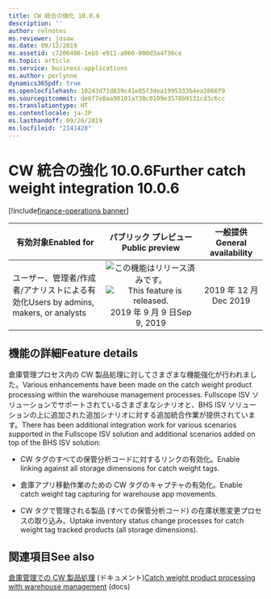 ```yaml
---
title: CW 統合の強化 10.0.6
description: ''
author: relnotes
ms.reviewer: josaw
ms.date: 09/12/2019
ms.assetid: c7206486-1eb5-e911-a966-000d3a4f36ce
ms.topic: article
ms.service: business-applications
ms.author: perlynne
dynamics365pdf: true
ms.openlocfilehash: 10243d71d839c41e85f3dea1995333b4ea3866f9
ms.sourcegitcommit: de6f7e8aa90101a730c0109e3578b9131cd3c6cc
ms.translationtype: HT
ms.contentlocale: ja-JP
ms.lasthandoff: 09/26/2019
ms.locfileid: "2141428"
---
```

# <a name="further-catch-weight-integration-1006"></a><span data-ttu-id="56f01-102">CW 統合の強化 10.0.6</span><span class="sxs-lookup"><span data-stu-id="56f01-102">Further catch weight integration 10.0.6</span></span>
[!include[finance-operations banner](../includes/finance-operations.md)]

| <span data-ttu-id="56f01-103">有効対象</span><span class="sxs-lookup"><span data-stu-id="56f01-103">Enabled for</span></span>    |  <span data-ttu-id="56f01-104">パブリック プレビュー</span><span class="sxs-lookup"><span data-stu-id="56f01-104">Public preview</span></span> | <span data-ttu-id="56f01-105">一般提供</span><span class="sxs-lookup"><span data-stu-id="56f01-105">General availability</span></span> | 
| ---------- | :----------: |:----------: |
|<span data-ttu-id="56f01-106">ユーザー、管理者/作成者/アナリストによる有効化</span><span class="sxs-lookup"><span data-stu-id="56f01-106">Users by admins, makers, or analysts</span></span>|<span data-ttu-id="56f01-107">![この機能はリリース済みです。](/dynamics365-release-plan/media/green-checkmark.png "この機能はリリース済みです。")</span><span class="sxs-lookup"><span data-stu-id="56f01-107">![This feature is released.](/dynamics365-release-plan/media/green-checkmark.png "This feature is released.")</span></span> <span data-ttu-id="56f01-108">2019 年 9 月 9 日</span><span class="sxs-lookup"><span data-stu-id="56f01-108">Sep 9, 2019</span></span>| <span data-ttu-id="56f01-109">2019 年 12 月</span><span class="sxs-lookup"><span data-stu-id="56f01-109">Dec 2019</span></span>|






## <a name="feature-details"></a><span data-ttu-id="56f01-110">機能の詳細</span><span class="sxs-lookup"><span data-stu-id="56f01-110">Feature details</span></span>
<!--feature detail start -->
<span data-ttu-id="56f01-111">倉庫管理プロセス内の CW 製品処理に対してさまざまな機能強化が行われました。</span><span class="sxs-lookup"><span data-stu-id="56f01-111">Various enhancements have been made on the catch weight product processing within the warehouse management processes.</span></span> <span data-ttu-id="56f01-112">Fullscope ISV ソリューションでサポートされているさまざまなシナリオと、BHS ISV ソリューションの上に追加された追加シナリオに対する追加統合作業が提供されています。</span><span class="sxs-lookup"><span data-stu-id="56f01-112">There has been additional integration work for various scenarios supported in the Fullscope ISV solution and additional scenarios added on top of the BHS ISV solution:</span></span>

- <span data-ttu-id="56f01-113">CW タグのすべての保管分析コードに対するリンクの有効化。</span><span class="sxs-lookup"><span data-stu-id="56f01-113">Enable linking against all storage dimensions for catch weight tags.</span></span>

- <span data-ttu-id="56f01-114">倉庫アプリ移動作業のための CW タグのキャプチャの有効化。</span><span class="sxs-lookup"><span data-stu-id="56f01-114">Enable catch weight tag capturing for warehouse app movements.</span></span>

- <span data-ttu-id="56f01-115">CW タグで管理される製品 (すべての保管分析コード) の在庫状態変更プロセスの取り込み。</span><span class="sxs-lookup"><span data-stu-id="56f01-115">Uptake inventory status change processes for catch weight tag tracked products (all storage dimensions).</span></span>

<!--feature detail end -->












## <a name="see-also"></a><span data-ttu-id="56f01-116">関連項目</span><span class="sxs-lookup"><span data-stu-id="56f01-116">See also</span></span>

<span data-ttu-id="56f01-117">[倉庫管理での CW 製品処理](https://docs.microsoft.com/dynamics365/unified-operations/supply-chain/warehousing/catch-weight-processing) (ドキュメント)</span><span class="sxs-lookup"><span data-stu-id="56f01-117">[Catch weight product processing with warehouse management](https://docs.microsoft.com/dynamics365/unified-operations/supply-chain/warehousing/catch-weight-processing) (docs)</span></span>
